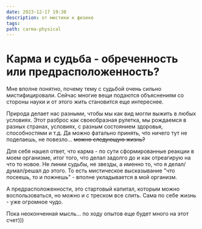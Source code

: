 ```yaml
---
date: 2023-12-17 19:38
description: от мистики к физике
tags: 
path: carma-physical
---
```

# Карма и судьба - обреченность или предрасположенность? 

Мне вполне понятно, почему тему с судьбой очень сильно мистифицировали. Сейчас многие вещи подаются объяснениям со стороны науки и от этого жить становится еще интереснее. 

Природа делает нас разными, чтобы мы как вид могли выжить в любых условиях. Этот разброс как своеобразная рулетка, мы рождаемся в разных странах, условиях, с разным состоянием здоровья, способностями  и т.д. Да можно фатально принять, что ничего тут не поделаешь, не повезло... ~~можно следующую жизнь?~~

Для себя нашел ответ, что карма - по сути сформированные реакции в моем организме, итог того, что делал задолго до и как отреагирую на что то новое. Не линии судьбы, не звезды, а именно то, что я делал/думал/решал до этого. То есть мистическое высказывание  "что посеешь, то и пожнешь" - вполне укладывается в мой организм. 

А предрасположенности, это стартовый капитал, которым можно воспользоваться, но можно и с треском все слить. Сама по себе жизнь - уже огромное чудо. 

Пока неоконченная мысль... по ходу опытов еще будет много на этот счет)))

